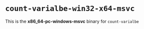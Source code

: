 # `count-varialbe-win32-x64-msvc`

This is the **x86_64-pc-windows-msvc** binary for `count-varialbe`
